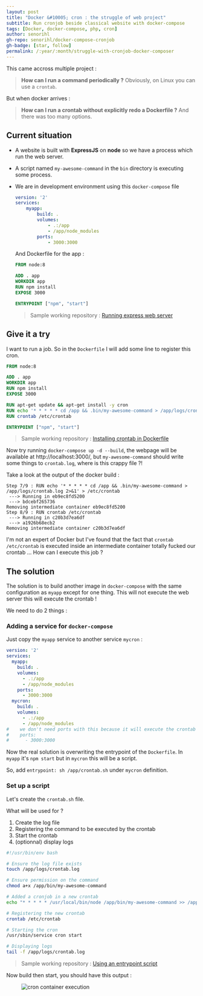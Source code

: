 ```yaml
---
layout: post
title: "Docker &#10005; cron : the struggle of web project"
subtitle: Run cronjob beside classical website with docker-compose
tags: [Docker, docker-compose, php, cron]
author: senorihl
gh-repo: senorihl/docker-compose-cronjob
gh-badge: [star, follow]
permalink: /:year/:month/struggle-with-cronjob-docker-composer
---
```


This came accross multiple project : 

> **How can I run a command periodically ?** Obviously, on Linux you can use a `crontab`.

But when docker arrives : 

> **How can I run a crontab without explicitly redo a Dockerfile ?** And there was too many options.

## Current situation

* A website is built with **ExpressJS** on **node** so we have a process which run the web server. 

* A script named `my-awesome-command` in the `bin` directory is executing some process. 
    
* We are in development environment using this `docker-compose` file

  ```yaml
  version: '2'
  services:
      myapp:
          build: .
          volumes:
              - .:/app
              - /app/node_modules
          ports:
              - 3000:3000
  ```
    
  And Dockerfile for the app :

  ```dockerfile
  FROM node:8

  ADD . app
  WORKDIR app
  RUN npm install
  EXPOSE 3000

  ENTRYPOINT ["npm", "start"]
  ```
        
    > Sample working repository : [Running express web server][step 1]
    
## Give it a try

I want to run a job. So in the `Dockerfile` I will add some line to register this cron.

```dockerfile
FROM node:8

ADD . app
WORKDIR app
RUN npm install
EXPOSE 3000

RUN apt-get update && apt-get install -y cron
RUN echo '* * * * * cd /app && .bin/my-awesome-command > /app/logs/crontab.log 2>&1' > /etc/crontab
RUN crontab /etc/crontab

ENTRYPOINT ["npm", "start"]
```

> Sample working repository : [Installing crontab in Dockerfile][step 2]

Now try running `docker-compose up -d --build`, the webpage will be available at http://localhost:3000/, but 
`my-awesome-command` should write some things to `crontab.log`, where is this crappy file ?!

Take a look at the output of the docker build :

    Step 7/9 : RUN echo '* * * * * cd /app && .bin/my-awesome-command > /app/logs/crontab.log 2>&1' > /etc/crontab
     ---> Running in eb9ec8fd5200
     ---> bdcebf265736
    Removing intermediate container eb9ec8fd5200
    Step 8/9 : RUN crontab /etc/crontab
     ---> Running in c20b3d7ea6df
     ---> a1926b68ecb2
    Removing intermediate container c20b3d7ea6df

I'm not an expert of Docker but I've found that the fact that `crontab /etc/crontab` is executed inside an 
intermediate container totally fucked our crontab ... How can I execute this job ?

## The solution

The solution is to build another image in `docker-compose` with the same configuration as `myapp` except for one thing.
This will not execute the web server this will execute the crontab ! 

We need to do 2 things :

### Adding a service for `docker-compose`

Just copy the `myapp` service to another service `mycron` : 

```yaml
version: '2'
services:
  myapp:
    build: .
    volumes:
      - .:/app
      - /app/node_modules
    ports:
      - 3000:3000
  mycron:
    build: .
    volumes:
      - .:/app
      - /app/node_modules
#    we don't need ports with this because it will execute the crontab
#    ports:
#      - 3000:3000
``` 

Now the real solution is overwriting the entrypoint of the `Dockerfile`. In `myapp` it's `npm start` but in `mycron`
this will be a script.

So, add `entrypoint: sh /app/crontab.sh` under `mycron` definition.

### Set up a script

Let's create the `crontab.sh` file.

What will be used for ?

1. Create the log file
2. Registering the command to be executed by the crontab
3. Start the crontab
4. (optionnal) display logs

```bash
#!/usr/bin/env bash

# Ensure the log file exists
touch /app/logs/crontab.log

# Ensure permission on the command
chmod a+x /app/bin/my-awesome-command

# Added a cronjob in a new crontab
echo "* * * * * /usr/local/bin/node /app/bin/my-awesome-command >> /app/logs/crontab.log 2>&1" > /etc/crontab

# Registering the new crontab
crontab /etc/crontab

# Starting the cron
/usr/sbin/service cron start

# Displaying logs
tail -f /app/logs/crontab.log
```

> Sample working repository : [Using an entrypoint script][step 3]

Now build then start, you should have this output : 

<figure class="image">
    <img alt="cron container execution" src="{{ "/img/docker-compose-crontab-demo.gif" | absolute_url }}" />
</figure>

[step 1]: https://github.com/Senorihl/docker-compose-cronjob/releases/tag/v1.1 
[step 2]: https://github.com/Senorihl/docker-compose-cronjob/releases/tag/v2.0
[step 3]: https://github.com/Senorihl/docker-compose-cronjob/releases/tag/v2.1 
